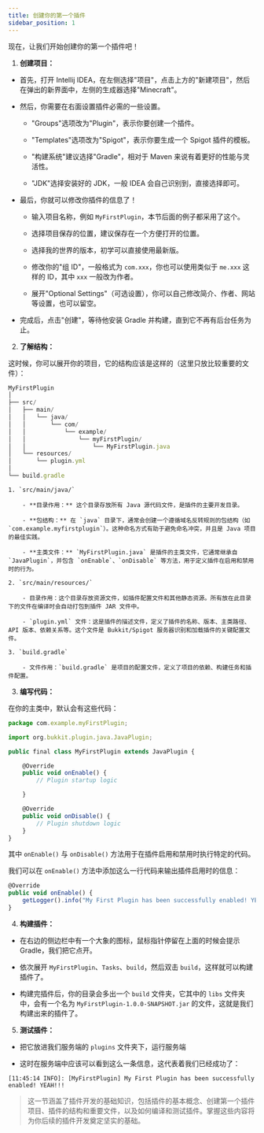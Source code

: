 ```yaml
---
title: 创建你的第一个插件
sidebar_position: 1
---
```


现在，让我们开始创建你的第一个插件吧！

1. **创建项目：**

- 首先，打开 Intellij IDEA，在左侧选择"项目"，点击上方的"新建项目"，然后在弹出的新界面中，左侧的生成器选择"Minecraft"。

- 然后，你需要在右面设置插件必需的一些设置。

  - "Groups"选项改为"Plugin"，表示你要创建一个插件。

  - "Templates"选项改为"Spigot"，表示你要生成一个 Spigot 插件的模板。

  - "构建系统"建议选择"Gradle"，相对于 Maven 来说有着更好的性能与灵活性。

  - "JDK"选择安装好的 JDK，一般 IDEA 会自己识别到，直接选择即可。

- 最后，你就可以修改你插件的信息了！

  - 输入项目名称，例如 `MyFirstPlugin`，本节后面的例子都采用了这个。

  - 选择项目保存的位置，建议保存在一个方便打开的位置。

  - 选择我的世界的版本，初学可以直接使用最新版。

  - 修改你的"组 ID"，一般格式为 `com.xxx`，你也可以使用类似于 `me.xxx` 这样的 ID，其中 `xxx` 一般改为作者。

  - 展开"Optional Settings"（可选设置），你可以自己修改简介、作者、网站等设置，也可以留空。

- 完成后，点击"创建"，等待他安装 Gradle 并构建，直到它不再有后台任务为止。

2. **了解结构：**

这时候，你可以展开你的项目，它的结构应该是这样的（这里只放比较重要的文件）：

```jsx title="scss"
MyFirstPlugin
│
├── src/
│   ├── main/
│   │   └── java/
│   │       └── com/
│   │           └── example/
│   │               └── myFirstPlugin/
│   │                   └── MyFirstPlugin.java
│   └── resources/
│       └── plugin.yml
│
└── build.gradle
```

    1. `src/main/java/`

        - **目录作用：** 这个目录存放所有 Java 源代码文件，是插件的主要开发目录。

        - **包结构：** 在 `java` 目录下，通常会创建一个遵循域名反转规则的包结构（如 `com.example.myfirstplugin`）。这种命名方式有助于避免命名冲突，并且是 Java 项目的最佳实践。

        - **主类文件：** `MyFirstPlugin.java` 是插件的主类文件，它通常继承自 `JavaPlugin`，并包含 `onEnable`、`onDisable` 等方法，用于定义插件在启用和禁用时的行为。

    2. `src/main/resources/`

        - 目录作用：这个目录存放资源文件，如插件配置文件和其他静态资源。所有放在此目录下的文件在编译时会自动打包到插件 JAR 文件中。

        - `plugin.yml` 文件：这是插件的描述文件，定义了插件的名称、版本、主类路径、API 版本、依赖关系等。这个文件是 Bukkit/Spigot 服务器识别和加载插件的关键配置文件。

    3. `build.gradle`

        - 文件作用：`build.gradle` 是项目的配置文件，定义了项目的依赖、构建任务和插件配置。

3. **编写代码：**

在你的主类中，默认会有这些代码：

```jsx title="MyFirstPlugin.java"
package com.example.myFirstPlugin;

import org.bukkit.plugin.java.JavaPlugin;

public final class MyFirstPlugin extends JavaPlugin {

    @Override
    public void onEnable() {
        // Plugin startup logic

    }

    @Override
    public void onDisable() {
        // Plugin shutdown logic
    }
}
```

其中 `onEnable()` 与 `onDisable()` 方法用于在插件启用和禁用时执行特定的代码。

我们可以在 `onEnable()` 方法中添加这么一行代码来输出插件启用时的信息：

```jsx title="MyFirstPlugin.java"
@Override
public void onEnable() {
    getLogger().info("My First Plugin has been successfully enabled! YEAH!!!");
}
```

4. **构建插件：**

- 在右边的侧边栏中有一个大象的图标，鼠标指针停留在上面的时候会提示 Gradle，我们把它点开。

- 依次展开 `MyFirstPlugin`、`Tasks`、`build`，然后双击 `build`，这样就可以构建插件了。

- 构建完插件后，你的目录会多出一个 `build` 文件夹，它其中的 `libs` 文件夹中，会有一个名为 `MyFirstPlugin-1.0.0-SNAPSHOT.jar` 的文件，这就是我们构建出来的插件了。

5. **测试插件：**

- 把它放进我们服务端的 `plugins` 文件夹下，运行服务端

- 这时在服务端中应该可以看到这么一条信息，这代表着我们已经成功了：

```
[11:45:14 INFO]: [MyFirstPlugin] My First Plugin has been successfully enabled! YEAH!!!
```

> 这一节涵盖了插件开发的基础知识，包括插件的基本概念、创建第一个插件项目、插件的结构和重要文件，以及如何编译和测试插件。掌握这些内容将为你后续的插件开发奠定坚实的基础。
